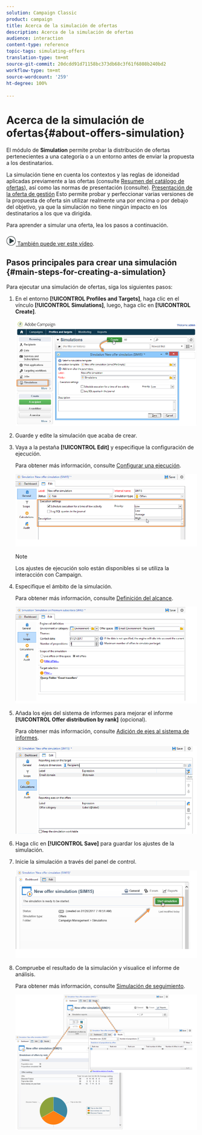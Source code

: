 ```yaml
---
solution: Campaign Classic
product: campaign
title: Acerca de la simulación de ofertas
description: Acerca de la simulación de ofertas
audience: interaction
content-type: reference
topic-tags: simulating-offers
translation-type: tm+mt
source-git-commit: 20dcdd91d71158bc373db68c3f61f6808b240bd2
workflow-type: tm+mt
source-wordcount: '259'
ht-degree: 100%

---
```



# Acerca de la simulación de ofertas{#about-offers-simulation}

El módulo de **Simulation** permite probar la distribución de ofertas pertenecientes a una categoría o a un entorno antes de enviar la propuesta a los destinatarios.

La simulación tiene en cuenta los contextos y las reglas de idoneidad aplicadas previamente a las ofertas (consulte [Resumen del catálogo de ofertas](../../interaction/using/offer-catalog-overview.md)), así como las normas de presentación (consulte). [Presentación de la oferta de gestión](../../interaction/using/managing-offer-presentation.md) Esto permite probar y perfeccionar varias versiones de la propuesta de oferta sin utilizar realmente una por encima o por debajo del objetivo, ya que la simulación no tiene ningún impacto en los destinatarios a los que va dirigida.

Para aprender a simular una oferta, lea los pasos a continuación.

![](assets/do-not-localize/how-to-video.png)[ También puede ver este vídeo](https://helpx.adobe.com/campaign/classic/how-to/simulate-offer-in-acv6.html?playlist=/ccx/v1/collection/product/campaign/classic/segment/digital-marketers/explevel/intermediate/applaunch/introduction/collection.ccx.js&amp;ref=helpx.adobe.com).

## Pasos principales para crear una simulación {#main-steps-for-creating-a-simulation}

Para ejecutar una simulación de ofertas, siga los siguientes pasos:

1. En el entorno **[!UICONTROL Profiles and Targets]**, haga clic en el vínculo **[!UICONTROL Simulations]**, luego, haga clic en **[!UICONTROL Create]**.

   ![](assets/offer_simulation_001.png)

1. Guarde y edite la simulación que acaba de crear.
1. Vaya a la pestaña **[!UICONTROL Edit]** y especifique la configuración de ejecución.

   Para obtener más información, consulte [Configurar una ejecución](../../interaction/using/execution-settings.md).

   ![](assets/offer_simulation_003.png)

   >[!NOTE]
   >
   >Los ajustes de ejecución solo están disponibles si se utiliza la interacción con Campaign.

1. Especifique el ámbito de la simulación.

   Para obtener más información, consulte [Definición del alcance](../../interaction/using/simulation-scope.md#definition-of-the-scope).

   ![](assets/offer_simulation_004.png)

1. Añada los ejes del sistema de informes para mejorar el informe **[!UICONTROL Offer distribution by rank]** (opcional).

   Para obtener más información, consulte [Adición de ejes al sistema de informes](../../interaction/using/simulation-scope.md#adding-reporting-axes).

   ![](assets/offer_simulation_005.png)

1. Haga clic en **[!UICONTROL Save]** para guardar los ajustes de la simulación.
1. Inicie la simulación a través del panel de control.

   ![](assets/offer_simulation_006.png)

1. Compruebe el resultado de la simulación y visualice el informe de análisis.

   Para obtener más información, consulte [Simulación de seguimiento](../../interaction/using/simulation-tracking.md).

   ![](assets/offer_simulation_007.png)
